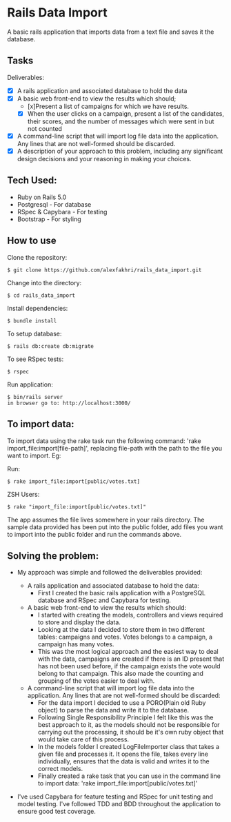 Rails Data Import
========

A basic rails application that imports data from a text file and saves it the database.

Tasks
----
Deliverables:

 - [x] A rails application and associated database to hold the data
 - [x] A basic web front-end to view the results which should;
   - [x]Present a list of campaigns for which we have results.
   - [x] When the user clicks on a campaign, present a list of the
     candidates, their scores, and the number of messages which were sent in
     but not counted
 - [x] A command-line script that will import log file data into the application.
   Any lines that are not well-formed should be discarded.
 - [x] A description of your approach to this problem, including any
   significant design decisions and your reasoning in making your
   choices.

Tech Used:
-----
- Ruby on Rails 5.0
- Postgresql - For database
- RSpec & Capybara - For testing
- Bootstrap - For styling

How to use
----------
Clone the repository:
```shell
$ git clone https://github.com/alexfakhri/rails_data_import.git

```

Change into the directory:
```shell
$ cd rails_data_import
```

Install dependencies:
```shell
$ bundle install
```

To setup database:
```shell
$ rails db:create db:migrate
```

To see RSpec tests:
```shell
$ rspec
```

Run application:
```shell
$ bin/rails server
in browser go to: http://localhost:3000/
```

To import data:
-----

To import data using the rake task run the following command: 'rake import_file:import[file-path]', replacing file-path with the path to the file you want to import. Eg:

Run:
```
$ rake import_file:import[public/votes.txt]
```

ZSH Users:
```
$ rake "import_file:import[public/votes.txt]"
```
The app assumes the file lives somewhere in your rails directory. The sample data provided has been put into the public folder, add files you want to import into the public folder and run the commands above.

Solving the problem:
-----
- My approach was simple and followed the deliverables provided:
  - A rails application and associated database to hold the data:
    - First I created the basic rails application with a PostgreSQL database and RSpec and Capybara for testing.
  - A basic web front-end to view the results which should:
    - I started with creating the models, controllers and views required to store and display the data.
    - Looking at the data I decided to store them in two different tables: campaigns and votes. Votes belongs to a campaign, a campaign has many votes.
    - This was the most logical approach and the easiest way to deal with the data, campaigns are created if there is an ID present that has not been used before, if the campaign exists the vote would belong to that campaign. This also made the counting and grouping of the votes easier to deal with.
  - A command-line script that will import log file data into the application. Any lines that are not well-formed should be discarded:
    - For the data import I decided to use a PORO(Plain old Ruby object) to parse the data and write it to the database.
    - Following Single Responsibility Principle I felt like this was the best approach to it, as the models should not be responsible for carrying out the processing, it should be it's own ruby object that would take care of this process.
    - In the models folder I created LogFileImporter class that takes a given file and processes it. It opens the file, takes every line individually, ensures that the data is valid and writes it to the correct models.
    - Finally created a rake task that you can use in the command line to import data: 'rake import_file:import[public/votes.txt]'


- I've used Capybara for feature testing and RSpec for unit testing and model testing. I've followed TDD and BDD throughout the application to ensure good test coverage.
